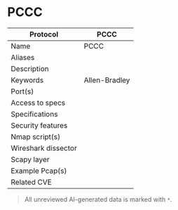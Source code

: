 # PCCC

| Protocol | PCCC |
|---|---|
| Name | PCCC |
| Aliases |  |
| Description |  |
| Keywords | Allen-Bradley |
| Port(s) |  |
| Access to specs |  |
| Specifications |  |
| Security features |  |
| Nmap script(s) |  |
| Wireshark dissector |  |
| Scapy layer |  |
| Example Pcap(s) |  |
| Related CVE |  |



> All unreviewed AI-generated data is marked with `*`.
